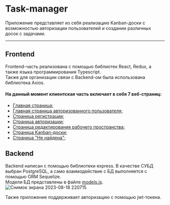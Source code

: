 # Task-manager
Приложение представляет из себя реализацию Kanban-доски с возможностью авторизации пользователей и создании различных досок с задачами.
___
## Frontend
Frontend-часть реализована с помощью библиотек React, Redux, а также языка программирования Typescript.  
Также для организации связи с Backend-ом была использована библиотека Axios.  

#### На данный момент клиентская часть включает в себя 7 веб-страниц:
- [Главная страница;](https://github.com/Vsevolod021/task-manager/tree/main/client/src/pages/HomePage)
- [Главная страница авторизованного пользователя;](https://github.com/Vsevolod021/task-manager/tree/main/client/src/pages/DesksPage)
- [Страница регистрации;](https://github.com/Vsevolod021/task-manager/tree/main/client/src/pages/RegistrationPage)
- [Страница авторизации;](https://github.com/Vsevolod021/task-manager/tree/main/client/src/pages/LoginPage)
- [Страница редактирования рабочего пространства;](https://github.com/Vsevolod021/task-manager/tree/main/client/src/pages/WorkspacePage)
- [Страница Kanban-доски;](https://github.com/Vsevolod021/task-manager/tree/main/client/src/pages/DeskPage)
- [Страница "Не найдена";](https://github.com/Vsevolod021/task-manager/tree/main/client/src/pages/NotFoundPage)

## Backend
Backend написан с помощью библиотеки express. В качестве СУБД выбран PostgreSQL, a само взаимодействие с БД выполняется с помощью ORM Sequelize.   
Модели БД представлены в файле [models.js](https://github.com/Vsevolod021/task-manager/blob/main/server/src/models/models.js).  
![Снимок экрана 2023-08-18 220715](https://github.com/Vsevolod021/task-manager/assets/86188778/30df5dea-2624-44e7-b081-105d5cf7262d)

Также приложение поддерживает авторизацию с помощью jwt-токена. 
